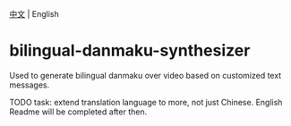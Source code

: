 [中文](README.md) | English

# bilingual-danmaku-synthesizer
Used to generate bilingual danmaku over video based on customized text messages.

TODO task: extend translation language to more, not just Chinese. English Readme will be completed after then.

